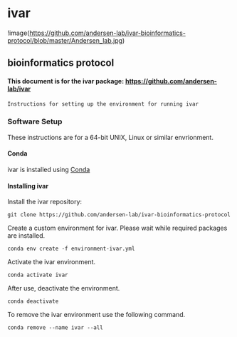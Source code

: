 # ivar

!image(https://github.com/andersen-lab/ivar-bioinformatics-protocol/blob/master/Andersen_lab.jpg)

## bioinformatics protocol

#### This document is for the ivar package: https://github.com/andersen-lab/ivar

```Instructions for setting up the environment for running ivar```

### Software Setup

These instructions are for a 64-bit UNIX, Linux or similar envrionment.

#### Conda

ivar is installed using [Conda](https://conda.io/en/latest/)

#### Installing ivar
Install the ivar repository:

```
git clone https://github.com/andersen-lab/ivar-bioinformatics-protocol
```

Create a custom environment for ivar. Please wait while required packages are installed.

```
conda env create -f environment-ivar.yml
```

Activate the ivar environment.

```
conda activate ivar
```

After use, deactivate the environment.

```
conda deactivate
```

To remove the ivar environment use the following command.

```
conda remove --name ivar --all
```
